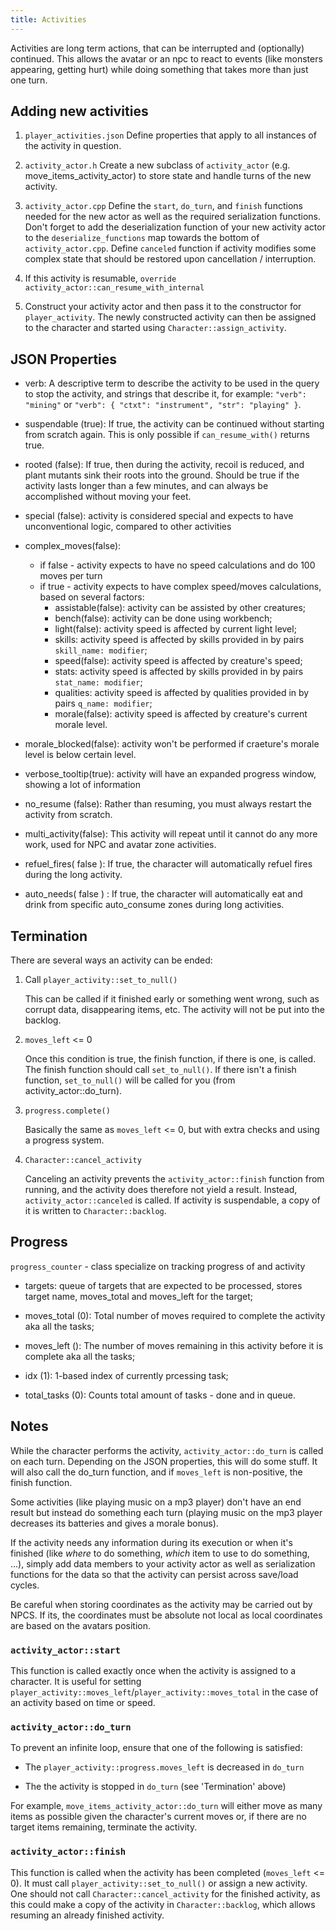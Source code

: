 ```yaml
---
title: Activities
---
```


Activities are long term actions, that can be interrupted and (optionally) continued. This allows
the avatar or an npc to react to events (like monsters appearing, getting hurt) while doing
something that takes more than just one turn.

## Adding new activities

1. `player_activities.json` Define properties that apply to all instances of the activity in
   question.

2. `activity_actor.h` Create a new subclass of `activity_actor` (e.g. move_items_activity_actor) to
   store state and handle turns of the new activity.

3. `activity_actor.cpp` Define the `start`, `do_turn`, and `finish` functions needed for the new
   actor as well as the required serialization functions. Don't forget to add the deserialization
   function of your new activity actor to the `deserialize_functions` map towards the bottom of
   `activity_actor.cpp`. Define `canceled` function if activity modifies some complex state that
   should be restored upon cancellation / interruption.

4. If this activity is resumable, `override` `activity_actor::can_resume_with_internal`

5. Construct your activity actor and then pass it to the constructor for `player_activity`. The
   newly constructed activity can then be assigned to the character and started using
   `Character::assign_activity`.

## JSON Properties

- verb: A descriptive term to describe the activity to be used in the query to stop the activity,
  and strings that describe it, for example: `"verb": "mining"` or
  `"verb": { "ctxt": "instrument", "str": "playing" }`.

- suspendable (true): If true, the activity can be continued without starting from scratch again.
  This is only possible if `can_resume_with()` returns true.

- rooted (false): If true, then during the activity, recoil is reduced, and plant mutants sink their
  roots into the ground. Should be true if the activity lasts longer than a few minutes, and can
  always be accomplished without moving your feet.

- special (false): activity is considered special and expects to have unconventional logic,
  compared to other activities

- complex_moves(false):
  - if false - activity expects to have no speed calculations and do 100 moves per turn
  - if true - activity expects to have complex speed/moves calculations, based on several factors:
    - assistable(false): activity can be assisted by other creatures;
    - bench(false): activity can be done using workbench;
    - light(false): activity speed is affected by current light level;
    - skills: activity speed is affected by skills provided in by pairs `skill_name: modifier`;
    - speed(false): activity speed is affected by creature's speed;
    - stats: activity speed is affected by skills provided in by pairs `stat_name: modifier`;
    - qualities: activity speed is affected by qualities provided in by pairs `q_name: modifier`;
    - morale(false): activity speed is affected by creature's current morale level.

- morale_blocked(false): activity won't be performed if craeture's morale level is below certain level.

- verbose_tooltip(true): activity will have an expanded progress window, showing a lot of information

- no_resume (false): Rather than resuming, you must always restart the activity from scratch.

- multi_activity(false): This activity will repeat until it cannot do any more work, used for NPC
  and avatar zone activities.

- refuel_fires( false ): If true, the character will automatically refuel fires during the long
  activity.

- auto_needs( false ) : If true, the character will automatically eat and drink from specific
  auto_consume zones during long activities.

## Termination

There are several ways an activity can be ended:

1. Call `player_activity::set_to_null()`

   This can be called if it finished early or something went wrong, such as corrupt data,
   disappearing items, etc. The activity will not be put into the backlog.

2. `moves_left` <= 0

   Once this condition is true, the finish function, if there is one, is called. The finish function
   should call `set_to_null()`. If there isn't a finish function, `set_to_null()` will be called for
   you (from activity_actor::do_turn).

3. `progress.complete()`

   Basically the same as `moves_left` <= 0, but with extra checks and using a progress system.

4. `Character::cancel_activity`

   Canceling an activity prevents the `activity_actor::finish` function from running, and the
   activity does therefore not yield a result. Instead, `activity_actor::canceled` is called. If
   activity is suspendable, a copy of it is written to `Character::backlog`.

## Progress

`progress_counter` - class specialize on tracking progress of and activity

- targets: queue of targets that are expected to be processed, stores target name, moves_total and
  moves_left for the target;

- moves_total (0): Total number of moves required to complete the activity aka all the tasks;

- moves_left (): The number of moves remaining in this activity before it is complete aka all the tasks;

- idx (1): 1-based index of currently prcessing task;

- total_tasks (0): Counts total amount of tasks - done and in queue.

## Notes

While the character performs the activity, `activity_actor::do_turn` is called on each turn.
Depending on the JSON properties, this will do some stuff. It will also call the do_turn function,
and if `moves_left` is non-positive, the finish function.

Some activities (like playing music on a mp3 player) don't have an end result but instead do
something each turn (playing music on the mp3 player decreases its batteries and gives a morale
bonus).

If the activity needs any information during its execution or when it's finished (like _where_ to do
something, _which_ item to use to do something, ...), simply add data members to your activity actor
as well as serialization functions for the data so that the activity can persist across save/load
cycles.

Be careful when storing coordinates as the activity may be carried out by NPCS. If its, the
coordinates must be absolute not local as local coordinates are based on the avatars position.

### `activity_actor::start`

This function is called exactly once when the activity is assigned to a character. It is useful for
setting `player_activity::moves_left`/`player_activity::moves_total` in the case of an activity
based on time or speed.

### `activity_actor::do_turn`

To prevent an infinite loop, ensure that one of the following is satisfied:

- The `player_activity::progress.moves_left` is decreased in `do_turn`

- The the activity is stopped in `do_turn` (see 'Termination' above)

For example, `move_items_activity_actor::do_turn` will either move as many items as possible given
the character's current moves or, if there are no target items remaining, terminate the activity.

### `activity_actor::finish`

This function is called when the activity has been completed (`moves_left` <= 0). It must call
`player_activity::set_to_null()` or assign a new activity. One should not call
`Character::cancel_activity` for the finished activity, as this could make a copy of the activity in
`Character::backlog`, which allows resuming an already finished activity.
